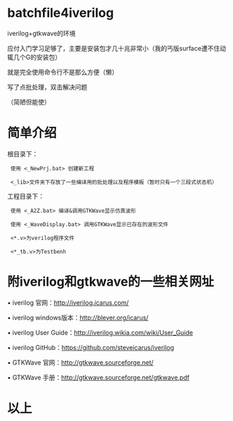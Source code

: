 # batchfile4iverilog
 iverilog+gtkwave的环境
 
 应付入门学习足够了，主要是安装包才几十兆非常小（我的丐版surface遭不住动辄几个G的安装包）
 
 就是完全使用命令行不是那么方便（懒）
 
 写了点批处理，双击解决问题
 
 （简陋但能使）
 
# 简单介绍
 根目录下：
 
     使用 <_NewPrj.bat> 创建新工程
     
     <_lib>文件夹下存放了一些编译用的批处理以及程序模板（暂时只有一个三段式状态机）
     
 工程目录下：
 
     使用 <_A2Z.bat> 编译&调用GTKWave显示仿真波形
     
     使用 <_WaveDisplay.bat> 调用GTKWave显示已存在的波形文件
     
     <*.v>为verilog程序文件
     
     <*_tb.v>为Testbenh
    
# 附iverilog和gtkwave的一些相关网址
• iverilog 官网：http://iverilog.icarus.com/

• iverilog windows版本：http://bleyer.org/icarus/

• iverilog User Guide：http://iverilog.wikia.com/wiki/User_Guide

• iverilog GitHub：https://github.com/steveicarus/iverilog

• GTKWave 官网：http://gtkwave.sourceforge.net/

• GTKWave 手册：http://gtkwave.sourceforge.net/gtkwave.pdf



# 以上
